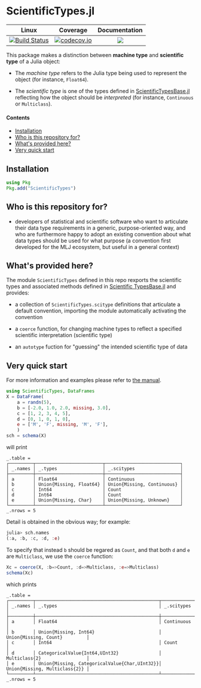 # ScientificTypes.jl

| Linux | Coverage | Documentation |
| :-----------: | :------: | :-----------: |
| [![Build Status](https://github.com/JuliaAI/ScientificTypes.jl/workflows/CI/badge.svg)](https://github.com/JuliaAI/ScientificTypes.jl/actions) | [![codecov.io](http://codecov.io/github/JuliaAI/ScientificTypes.jl/coverage.svg?branch=master)](http://codecov.io/github/JuliaAI/ScientificTypes.jl?branch=master) | [![](https://img.shields.io/badge/docs-dev-blue.svg)](https://JuliaAI.github.io/ScientificTypes.jl/dev)

This package makes a distinction between **machine type** and
**scientific type** of a Julia object:

* The _machine type_ refers to the Julia type being used to represent
  the object (for instance, `Float64`).

* The _scientific type_ is one of the types defined in
  [ScientificTypesBase.jl](https://github.com/JuliaAI/ScientificTypesBase.jl)
  reflecting how the object should be _interpreted_ (for instance,
  `Continuous` or `Multiclass`).


#### Contents

 - [Installation](#installation)
 - [Who is this repository for?](#who-is-this-repository-for)
 - [What's provided here?](#what-is-provided-here)
 - [Very quick start](#very-quick-start)

## Installation

```julia
using Pkg
Pkg.add("ScientificTypes")
```

## Who is this repository for?

- developers of statistical and scientific software who want to
  articulate their data type requirements in a generic,
  purpose-oriented way, and who are furthermore happy to adopt an
  existing convention about what data types should be used for
  what purpose (a convention first developed for the MLJ ecosystem,
  but useful in a general context)

## What's provided here?

The module `ScientificTypes` defined in this repo rexports the
scientific types and associated methods defined in [Scientific
TypesBase.jl](https://github.com/JuliaAI/ScientificTypesBase.jl)
and provides:

- a collection of `ScientificTypes.scitype` definitions that
  articulate a default convention, importing the module automatically
  activating the convention

- a `coerce` function, for changing machine types to reflect a specified
  scientific interpretation (scientific type)

- an `autotype` fuction for "guessing" the intended scientific type of data


## Very quick start

For more information and examples please refer to [the
manual](https://JuliaAI.github.io/ScientificTypes.jl/dev).

```julia
using ScientificTypes, DataFrames
X = DataFrame(
    a = randn(5),
    b = [-2.0, 1.0, 2.0, missing, 3.0],
    c = [1, 2, 3, 4, 5],
    d = [0, 1, 0, 1, 0],
    e = ['M', 'F', missing, 'M', 'F'],
    )
sch = schema(X)
```

will print

```
_.table =
┌─────────┬─────────────────────────┬────────────────────────────┐
│ _.names │ _.types                 │ _.scitypes                 │
├─────────┼─────────────────────────┼────────────────────────────┤
│ a       │ Float64                 │ Continuous                 │
│ b       │ Union{Missing, Float64} │ Union{Missing, Continuous} │
│ c       │ Int64                   │ Count                      │
│ d       │ Int64                   │ Count                      │
│ e       │ Union{Missing, Char}    │ Union{Missing, Unknown}    │
└─────────┴─────────────────────────┴────────────────────────────┘
_.nrows = 5
```

Detail is obtained in the obvious way; for example:

```julia
julia> sch.names
(:a, :b, :c, :d, :e)
```

To specify that instead `b` should be regared as `Count`, and that both `d` and `e` are `Multiclass`, we use the `coerce` function:

```julia
Xc = coerce(X, :b=>Count, :d=>Multiclass, :e=>Multiclass)
schema(Xc)
```

which prints

```
_.table =
┌─────────┬──────────────────────────────────────────────┬───────────────────────────────┐
│ _.names │ _.types                                      │ _.scitypes                    │
├─────────┼──────────────────────────────────────────────┼───────────────────────────────┤
│ a       │ Float64                                      │ Continuous                    │
│ b       │ Union{Missing, Int64}                        │ Union{Missing, Count}         │
│ c       │ Int64                                        │ Count                         │
│ d       │ CategoricalValue{Int64,UInt32}               │ Multiclass{2}                 │
│ e       │ Union{Missing, CategoricalValue{Char,UInt32}}│ Union{Missing, Multiclass{2}} │
└─────────┴──────────────────────────────────────────────┴───────────────────────────────┘
_.nrows = 5

```

